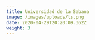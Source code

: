 ```yaml
---
title: Universidad de la Sabana
image: /images/uploads/ls.png
date: 2020-04-29T20:20:09.362Z
weight: 3
---
```

